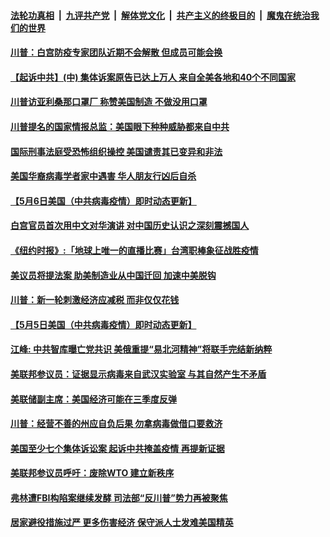 ####  [法轮功真相](../../../../basic/blob/master/README.md?t=05070501) &nbsp;|&nbsp; [九评共产党](../../../../9ping.md/blob/master/README.md?t=05070501) &nbsp;|&nbsp; [解体党文化](../../../../jtdwh.md/blob/master/README.md?t=05070501)  &nbsp;|&nbsp; [共产主义的终极目的](../../../../gczydzjmd.md/blob/master/README.md?t=05070501) &nbsp;|&nbsp; [魔鬼在统治我们的世界](../../../../mgztzwmdsj.md/blob/master/README.md?t=05070501) 

#### [川普：白宫防疫专家团队近期不会解散 但成员可能会换](../pages/soh6/375664.md?t=05070501) 
#### [【起诉中共】(中) 集体诉案原告已达上万人 来自全美各地和40个不同国家](../pages/soh6/375661.md?t=05070501) 
#### [川普访亚利桑那口罩厂 称赞美国制造 不做没用口罩](../pages/soh6/375655.md?t=05070501) 
#### [川普提名的国家情报总监：美国眼下种种威胁都来自中共](../pages/soh6/375613.md?t=05070501) 
#### [国际刑事法庭受恐怖组织操控 美国谴责其已变异和非法 ](../pages/soh6/375649.md?t=05070501) 
#### [美国华裔病毒学者家中遇害 华人朋友行凶后自杀](../pages/soh6/375580.md?t=05070501) 
#### [【5月6日美国（中共病毒疫情）即时动态更新】](../pages/soh6/375526.md?t=05070501) 
#### [白宫官员首次用中文对华演讲 对中国历史认识之深刻震撼国人](../pages/soh6/375349.md?t=05070501) 
#### [《纽约时报》:「地球上唯一的直播比赛」台湾职棒象征战胜疫情](../pages/soh6/375424.md?t=05070501) 
#### [美议员将提法案 助美制造业从中国迁回 加速中美脱钩](../pages/soh6/375358.md?t=05070501) 
#### [川普：新一轮刺激经济应减税 而非仅仅花钱](../pages/soh6/375364.md?t=05070501) 
#### [【5月5日美国（中共病毒疫情）即时动态更新】](../pages/soh6/375079.md?t=05070501) 
#### [江峰: 中共智库曝亡党共识  美俄重提“易北河精神”将联手完结新纳粹 ](../pages/soh6/375319.md?t=05070501) 
#### [美联邦参议员：证据显示病毒来自武汉实验室 与其自然产生不矛盾](../pages/soh6/375310.md?t=05070501) 
#### [美联储副主席：美国经济可能在三季度反弹](../pages/soh6/375274.md?t=05070501) 
#### [川普：经营不善的州应自负后果 勿拿病毒做借口要救济](../pages/soh6/375280.md?t=05070501) 
#### [美国至少七个集体诉讼案 起诉中共掩盖疫情 再提新证据](../pages/soh6/375226.md?t=05070501) 
#### [美联邦参议员呼吁：废除WTO  建立新秩序](../pages/soh6/375214.md?t=05070501) 
#### [弗林遭FBI构陷案继续发酵 司法部“反川普”势力再被聚焦](../pages/soh6/375208.md?t=05070501) 
#### [居家避役措施过严 更多伤害经济 保守派人士发难美国精英](../pages/soh6/375199.md?t=05070501) 
